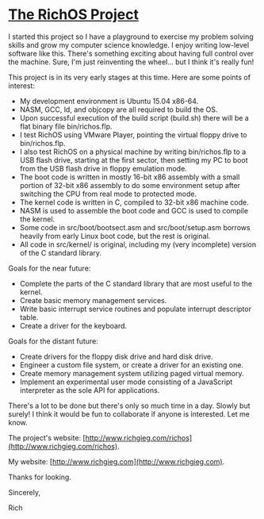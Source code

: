 # [The RichOS Project](http://richgieg.com/richos)

I started this project so I have a playground to
exercise my problem solving skills and grow my computer science knowledge. I
enjoy writing low-level software like this. There's something exciting about
having full control over the machine. Sure, I'm just reinventing the wheel...
but I think it's really fun!

This project is in its very early stages at this time. Here are some points of
interest:

- My development environment is Ubuntu 15.04 x86-64.
- NASM, GCC, ld, and objcopy are all required to build the OS.
- Upon successful execution of the build script (build.sh) there will be a
flat binary file bin/richos.flp.
- I test RichOS using VMware Player, pointing the virtual floppy drive to
bin/richos.flp.
- I also test RichOS on a physical machine by writing bin/richos.flp to a USB
flash drive, starting at the first sector, then setting my PC to boot from the
USB flash drive in floppy emulation mode.
- The boot code is written in mostly 16-bit x86 assembly with a small portion of
32-bit x86 assembly to do some environment setup after switching the CPU from
real mode to protected mode.
- The kernel code is written in C, compiled to 32-bit x86 machine code.
- NASM is used to assemble the boot code and GCC is used to compile the kernel.
- Some code in src/boot/bootsect.asm and src/boot/setup.asm borrows heavily from
early Linux boot code, but the rest is original.
- All code in src/kernel/ is original, including my (very incomplete) version
of the C standard library.

Goals for the near future:

- Complete the parts of the C standard library that are most useful to the
kernel.
- Create basic memory management services.
- Write basic interrupt service routines and populate interrupt descriptor table.
- Create a driver for the keyboard.

Goals for the distant future:

- Create drivers for the floppy disk drive and hard disk drive.
- Engineer a custom file system, or create a driver for an existing one.
- Create memory management system utilizing paged virtual memory.
- Implement an experimental user mode consisting of a JavaScript interpreter as
the sole API for applications.

There's a lot to be done but there's only so much time in a day. Slowly but
surely! I think it would be fun to collaborate if anyone is interested.
Let me know.

The project's website:
[http://www.richgieg.com/richos](http://www.richgieg.com/richos).

My website:
[http://www.richgieg.com](http://www.richgieg.com).

Thanks for looking. 

Sincerely,

Rich
